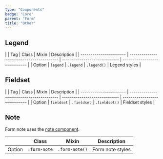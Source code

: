 ```yaml
---
type: "Components"
badge: "Core"
parent: "Form"
title: "Other"
---
```


## Legend

<div class="table-scroll">

|                         | Tag                                     | Class                                     | Mixin                       | Description                   |
| ----------------------- | ----------------------------------------- | ----------------------------- | ----------------------------- |
| Option                  | `legend` | `.legend`                 | `.legend()`        | Legend styles            |

</div>

<demo>
  <demovanilla src="vanilla/components/form/legend">
  </demovanilla>
</demo>

## Fieldset

<div class="table-scroll">

|                         | Tag                                     | Class                                     | Mixin                       | Description                   |
| ----------------------- | ----------------------------------------- | ----------------------------- | ----------------------------- |
| Option                  | `fieldset` | `.fieldset`                 | `.fieldset()`        | Fieldset styles            |

</div>

<demo>
  <demovanilla src="vanilla/components/form/fieldset">
  </demovanilla>
</demo>

## Note

Form note uses the [note component](/components/note).

<div class="table-scroll">

|                         | Class                                     | Mixin                       | Description                   |
| ----------------------- | ----------------------------------------- | ----------------------------- | ----------------------------- |
| Option                  | `.form-note`                 | `.form-note()`        | Form note styles            |

</div>

<demo>
  <demovanilla src="vanilla/components/form/note">
  </demovanilla>
</demo>
